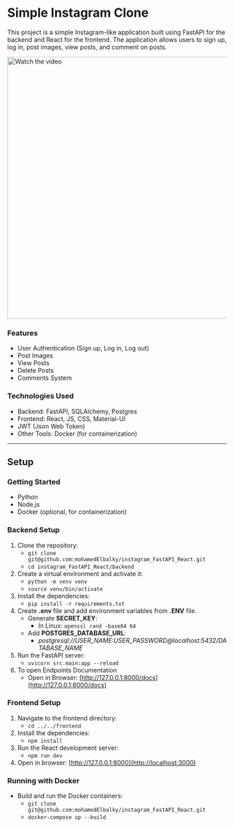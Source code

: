 # Simple Instagram Clone
This project is a simple Instagram-like application built using FastAPI for the backend and React for the frontend. The application allows users to sign up, log in, post images, view posts, and comment on posts.


<a href="https://streamable.com/58xwci" target="_blank">
    <img src="https://img.youtube.com/vi/VIDEO_ID/0.jpg" alt="Watch the video" width="600" />
</a>



### Features
- User Authentication (Sign up, Log in, Log out)
- Post Images
- View Posts
- Delete Posts
- Comments System

### Technologies Used
- Backend: FastAPI, SQLAlchemy, Postgres
- Frontend: React, JS, CSS, Material-UI
- JWT (Json Web Token)
- Other Tools: Docker (for containerization)

---

## Setup
### Getting Started
- Python
- Node.js
- Docker (optional, for containerization)

### Backend Setup
1. Clone the repository:
    - `git clone git@github.com:mohamedElbalky/instagram_FastAPI_React.git`
    - `cd instagram_FastAPI_React/backend`
2. Create a virtual environment and activate it:
    - `python -m venv venv`
    - `source venv/bin/activate`
3. Install the dependencies:
    - `pip install -r requirements.txt`
4. Create **.env** file and add environment variables from **.ENV** file.
    - Generate **SECRET_KEY**:
        - In Linux: `openssl rand -base64 64`
    - Add **POSTGRES_DATABASE_URL**:
        - *postgresql://USER_NAME:USER_PASSWORD@localhost:5432/DATABASE_NAME*
5. Run the FastAPI server:
    - `uvicorn src.main:app --reload`
6. To open Endpoints Documentation
    - Open in Browser: [http://127.0.0.1:8000/docs](http://127.0.0.1:8000/docs) 

### Frontend Setup
1. Navigate to the frontend directory:
    - `cd ../../frontend`
2. Install the dependencies:
    - `npm install`
3. Run the React development server:
    - `npm run dev`
4. Open in browser:  [http://127.0.0.1:8000](http://localhost:3000) 


### Running with Docker
- Build and run the Docker containers:
    - `git clone git@github.com:mohamedElbalky/instagram_FastAPI_React.git`
    - `docker-compose up --build`

